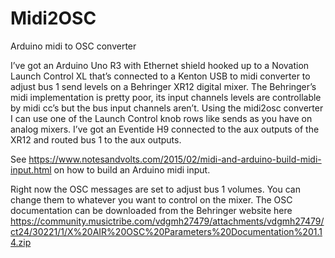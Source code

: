 # Midi2OSC
Arduino midi to OSC converter 

I’ve got an Arduino Uno R3 with Ethernet shield hooked up to a Novation Launch Control XL that’s connected to a Kenton USB to midi converter to adjust bus 1 send levels on a Behringer XR12 digital mixer.
The Behringer’s midi implementation is pretty poor, its input channels levels are controllable by midi cc’s but the bus input channels aren’t.
Using the midi2osc converter I can use one of the Launch Control knob rows like sends as you have on analog mixers. I’ve got an Eventide H9 connected to the aux outputs of the XR12 and routed bus 1 to the aux outputs.

See https://www.notesandvolts.com/2015/02/midi-and-arduino-build-midi-input.html on how to build an Arduino midi input.

Right now the OSC messages are set to adjust bus 1 volumes. You can change them to whatever you want to control on the mixer. The OSC documentation can be downloaded from the Behringer website here https://community.musictribe.com/vdgmh27479/attachments/vdgmh27479/ct24/30221/1/X%20AIR%20OSC%20Parameters%20Documentation%201.14.zip